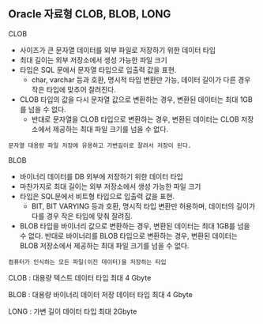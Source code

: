 ## Oracle 자료형 CLOB, BLOB, LONG

CLOB 

- 사이즈가 큰 문자열 데이터를 외부 파일로 저장하기 위한 데이터 타입
- 최대 길이는 외부 저장소에서 생성 가능한 파일 크기
- 타입은 SQL 문에서 문자열 타입으로 입출력 값을 표현. 
  - char, varchar 등과 호환, 명시적 타입 변환만 가능, 데이터 길이가 다른 경우 작은 타입에 맞추어 잘려진다.
- CLOB 타입의 값을 다시 문자열 값으로 변환하는 경우, 변환된 데이터는 최대 1GB를 넘을 수 없다.
  - 반대로 문자열을 CLOB 타입으로 변환하는 경우, 변환된 데이터는 CLOB 저장소에서 제공하는 최대 파일 크기를 넘을 수 없다.

`문자열 대용량 파일 저장에 유용하고 가변길이로 잘려서 저장이 된다.`







BLOB 

- 바이너리 데이터를 DB 외부에 저장하기 위한 데이터 타입
- 마찬가지로 최대 길이는 외부 저장소에서 생성 가능한 파일 크기
- 타입은 SQL문에서 비트형 타입으로 입출력 값을 표현. 
  - BIT, BIT VARYING 등과 호환, 명시적 타입 변환만 허용하며, 데이터의 길이가 다를 경우 작은 타입에 맞춰 잘려짐.
- BLOB 타입을 바이너리 값으로 변환하는 경우, 변환된 데이터는 최대 1GB를 넘을 수 없다. 반대로 바이너리를 BLOB 타입으로 변환하는 경우, 변환된 데이터는 BLOB 저장소에서 제공하는 최대 파일 크기를 넘을 수 없다.

`컴퓨터가 인식하는 모든 파일(이진 데이터)을 저장하는 타입`



CLOB : 대용량 텍스트 데이터 타입 최대 4 Gbyte

BLOB : 대용량 바이너리 데이터 저장 데이터 타입 최대 4 Gbyte

LONG : 가변 길이 데이터 타입 최대 2Gbyte